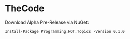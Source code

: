 # TheCode

Download Alpha Pre-Release via NuGet:

```
Install-Package Programming.HOT.Topics -Version 0.1.0
```
